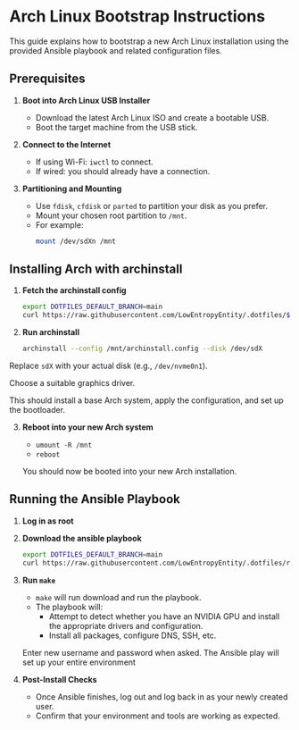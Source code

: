 # Arch Linux Bootstrap Instructions

This guide explains how to bootstrap a new Arch Linux installation using the provided Ansible playbook and related configuration files.

## Prerequisites

1. **Boot into Arch Linux USB Installer**
   - Download the latest Arch Linux ISO and create a bootable USB.
   - Boot the target machine from the USB stick.

2. **Connect to the Internet**
   - If using Wi-Fi: `iwctl` to connect.
   - If wired: you should already have a connection.

3. **Partitioning and Mounting**
   - Use `fdisk`, `cfdisk` or `parted` to partition your disk as you prefer.
   - Mount your chosen root partition to `/mnt`.
   - For example:
     ```bash
     mount /dev/sdXn /mnt
     ```

## Installing Arch with archinstall

1. **Fetch the archinstall config**
   ```bash
   export DOTFILES_DEFAULT_BRANCH=main
   curl https://raw.githubusercontent.com/LowEntropyEntity/.dotfiles/${DOTFILES_DEFAULT_BRANCH:-main}/.setup/arch/archinstall.config > /mnt/archinstall.config
   ```

2. **Run archinstall**
   ```bash
   archinstall --config /mnt/archinstall.config --disk /dev/sdX
   ```
Replace `sdX` with your actual disk (e.g., `/dev/nvme0n1`).

Choose a suitable graphics driver.

This should install a base Arch system, apply the configuration, and set up the bootloader.

3. **Reboot into your new Arch system**
   - `umount -R /mnt`
   - `reboot`

   You should now be booted into your new Arch installation.

## Running the Ansible Playbook

1. **Log in as root**

2. **Download the ansible playbook**
   ```bash
   export DOTFILES_DEFAULT_BRANCH=main
   curl https://raw.githubusercontent.com/LowEntropyEntity/.dotfiles/refs/heads/${DOTFILES_DEFAULT_BRANCH:-main}/.setup/arch/Makefile > Makefile
   ```

3. **Run `make`**
   - `make` will run download and run the playbook.
   - The playbook will:
     - Attempt to detect whether you have an NVIDIA GPU and install the appropriate drivers and configuration.
     - Install all packages, configure DNS, SSH, etc.

   Enter new username and password when asked. The Ansible play will set up your entire environment

4. **Post-Install Checks**
   - Once Ansible finishes, log out and log back in as your newly created user.
   - Confirm that your environment and tools are working as expected.

